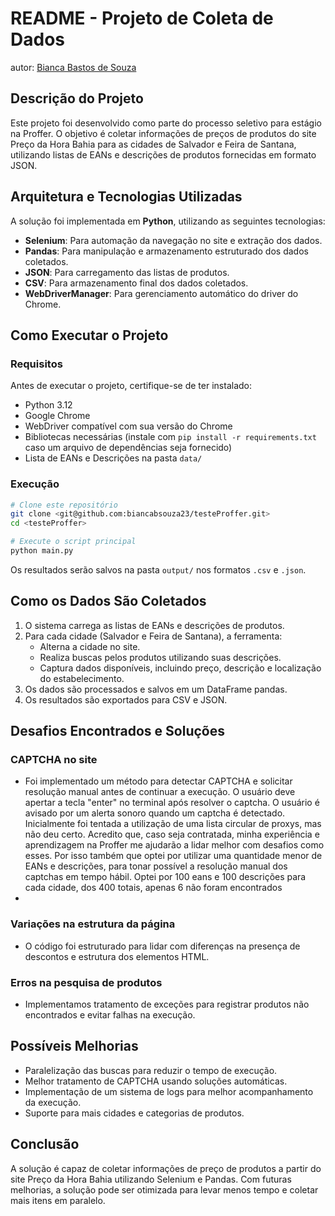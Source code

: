 # README - Projeto de Coleta de Dados
autor: [Bianca Bastos de Souza](git@github.com:biancabsouza23/testeProffer.git)

## Descrição do Projeto
Este projeto foi desenvolvido como parte do processo seletivo para estágio na Proffer. O objetivo é coletar informações de preços de produtos do site Preço da Hora Bahia para as cidades de Salvador e Feira de Santana, utilizando listas de EANs e descrições de produtos fornecidas em formato JSON.

## Arquitetura e Tecnologias Utilizadas
A solução foi implementada em **Python**, utilizando as seguintes tecnologias:

- **Selenium**: Para automação da navegação no site e extração dos dados.
- **Pandas**: Para manipulação e armazenamento estruturado dos dados coletados.
- **JSON**: Para carregamento das listas de produtos.
- **CSV**: Para armazenamento final dos dados coletados.
- **WebDriverManager**: Para gerenciamento automático do driver do Chrome.

## Como Executar o Projeto

### Requisitos
Antes de executar o projeto, certifique-se de ter instalado:
- Python 3.12
- Google Chrome
- WebDriver compatível com sua versão do Chrome
- Bibliotecas necessárias (instale com `pip install -r requirements.txt` caso um arquivo de dependências seja fornecido)
- Lista de EANs e Descrições na pasta `data/`

### Execução
```sh
# Clone este repositório
git clone <git@github.com:biancabsouza23/testeProffer.git>
cd <testeProffer>

# Execute o script principal
python main.py
```

Os resultados serão salvos na pasta `output/` nos formatos `.csv` e `.json`.

## Como os Dados São Coletados
1. O sistema carrega as listas de EANs e descrições de produtos.
2. Para cada cidade (Salvador e Feira de Santana), a ferramenta:
   - Alterna a cidade no site.
   - Realiza buscas pelos produtos utilizando suas descrições.
   - Captura dados disponíveis, incluindo preço, descrição e localização do estabelecimento.
3. Os dados são processados e salvos em um DataFrame pandas.
4. Os resultados são exportados para CSV e JSON.

## Desafios Encontrados e Soluções
### CAPTCHA no site
- Foi implementado um método para detectar CAPTCHA e solicitar resolução manual antes de continuar a execução. O usuário deve apertar a tecla "enter" no terminal após resolver o captcha. O usuário é avisado por um alerta sonoro quando um captcha é detectado. Inicialmente foi tentada a utilização de uma lista circular de proxys, mas não deu certo. Acredito que, caso seja contratada, minha experiência e aprendizagem na Proffer me ajudarão a lidar melhor com desafios como esses. Por isso também que optei por utilizar uma quantidade menor de EANs e descrições, para tonar possível a resolução manual dos captchas em tempo hábil. Optei por 100 eans e 100 descrições para cada cidade, dos 400 totais, apenas 6 não foram encontrados
- 
### Variações na estrutura da página
- O código foi estruturado para lidar com diferenças na presença de descontos e estrutura dos elementos HTML.

### Erros na pesquisa de produtos
- Implementamos tratamento de exceções para registrar produtos não encontrados e evitar falhas na execução.

## Possíveis Melhorias
- Paralelização das buscas para reduzir o tempo de execução.
- Melhor tratamento de CAPTCHA usando soluções automáticas.
- Implementação de um sistema de logs para melhor acompanhamento da execução.
- Suporte para mais cidades e categorias de produtos.

## Conclusão

A solução é capaz de coletar informações de preço de produtos a partir do site Preço da Hora Bahia utilizando Selenium e Pandas. Com futuras melhorias, a solução pode ser otimizada para levar menos tempo e coletar mais itens em paralelo.


